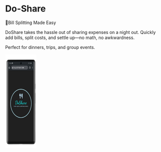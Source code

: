 # Do-Share
💸Bill Splitting Made Easy

DoShare takes the hassle out of sharing expenses on a night out. Quickly add bills, split costs, and settle up—no math, no awkwardness.

Perfect for dinners, trips, and group events.

<img width="100px" height="300px" src="IMG_20250726_135653.jpg">
